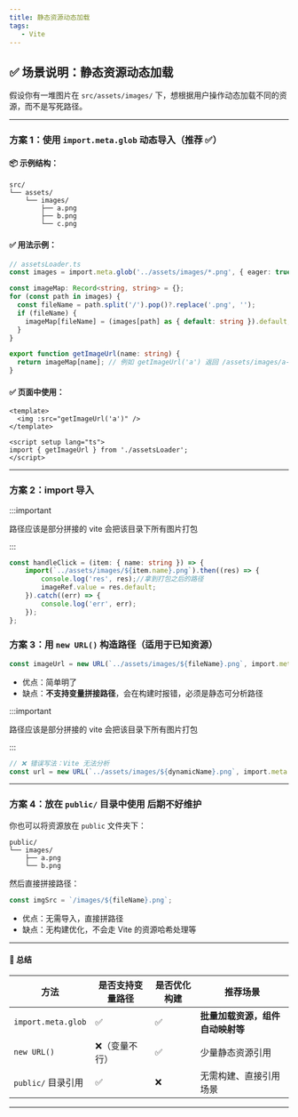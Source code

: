 ```yaml
---
title: 静态资源动态加载
tags:
   - Vite
---
```


## ✅ 场景说明：静态资源动态加载

假设你有一堆图片在 `src/assets/images/` 下，想根据用户操作动态加载不同的资源，而不是写死路径。

---

### 方案 1：使用 `import.meta.glob` 动态导入（推荐 ✅）


#### 📦 示例结构：

```
src/
└── assets/
    └── images/
        ├── a.png
        ├── b.png
        └── c.png
```

####  ✅ 用法示例：

```ts
// assetsLoader.ts
const images = import.meta.glob('../assets/images/*.png', { eager: true });

const imageMap: Record<string, string> = {};
for (const path in images) {
  const fileName = path.split('/').pop()?.replace('.png', '');
  if (fileName) {
    imageMap[fileName] = (images[path] as { default: string }).default;
  }
}

export function getImageUrl(name: string) {
  return imageMap[name]; // 例如 getImageUrl('a') 返回 /assets/images/a-xxxx.png
}

```

####  ✅ 页面中使用：

```vue
<template>
  <img :src="getImageUrl('a')" />
</template>

<script setup lang="ts">
import { getImageUrl } from './assetsLoader';
</script>
```

---
### 方案 2：import 导入
:::important

路径应该是部分拼接的 vite 会把该目录下所有图片打包

:::
```ts
const handleClick = (item: { name: string }) => {
    import(`../assets/images/${item.name}.png`).then((res) => {
        console.log('res', res);//拿到打包之后的路径
        imageRef.value = res.default;
    }).catch((err) => {
        console.log('err', err);
    });
};

```



### 方案 3：用 `new URL()` 构造路径（适用于已知资源）

```ts
const imageUrl = new URL(`../assets/images/${fileName}.png`, import.meta.url).href;
```

* 优点：简单明了
* 缺点：**不支持变量拼接路径**，会在构建时报错，必须是静态可分析路径

:::important

路径应该是部分拼接的 vite 会把该目录下所有图片打包

:::

```ts
// ❌ 错误写法：Vite 无法分析
const url = new URL(`../assets/images/${dynamicName}.png`, import.meta.url).href;
```

---

### 方案 4：放在 `public/` 目录中使用 后期不好维护

你也可以将资源放在 `public` 文件夹下：

```
public/
└── images/
    ├── a.png
    └── b.png
```

然后直接拼接路径：

```ts
const imgSrc = `/images/${fileName}.png`;
```

* 优点：无需导入，直接拼路径
* 缺点：无构建优化，不会走 Vite 的资源哈希处理等

---

#### 🚀 总结

| 方法                 | 是否支持变量路径 | 是否优化构建 | 推荐场景               |
| ------------------ | -------- | ------ | ------------------ |
| `import.meta.glob` | ✅        | ✅      | **批量加载资源，组件自动映射等** |
| `new URL()`        | ❌（变量不行）  | ✅      | 少量静态资源引用           |
| `public/` 目录引用     | ✅        | ❌      | 无需构建、直接引用场景        |

---

